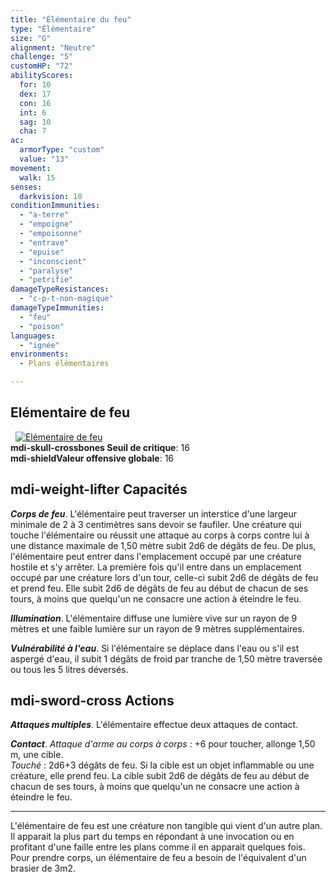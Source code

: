```yaml
---
title: "Élémentaire du feu"
type: "Élémentaire"
size: "G"
alignment: "Neutre"
challenge: "5"
customHP: "72"
abilityScores:
  for: 10
  dex: 17
  con: 16
  int: 6
  sag: 10
  cha: 7
ac:
  armorType: "custom"
  value: "13"
movement:
  walk: 15
senses:
  darkvision: 18
conditionImmunities:
  - "a-terre"
  - "empoigne"
  - "empoisonne"
  - "entrave"
  - "epuise"
  - "inconscient"
  - "paralyse"
  - "petrifie"
damageTypeResistances:
  - "c-p-t-non-magique"
damageTypeImmunities:
  - "feu"
  - "poison"
languages:
  - "ignée"
environments:
  - Plans élémentaires

---
```

## Elémentaire de feu
&nbsp;
[![Elémentaire de feu](https://www.douaratil.fr/illustrations/elementaire/elementairedefeum.png)](https://www.douaratil.fr/illustrations/elementaire/elementairedefeu.jpg)  
**<v-icon>mdi-skull-crossbones</v-icon> Seuil de critique**: 16        
**<v-icon>mdi-shield</v-icon>Valeur offensive globale**: 16     
## <v-icon>mdi-weight-lifter</v-icon>  Capacités
_**Corps de feu**_. L'élémentaire peut traverser un interstice d'une largeur minimale de 2 à 3 centimètres sans devoir se faufiler. Une créature qui touche l'élémentaire ou réussit une attaque au corps à corps contre lui à une distance maximale de 1,50 mètre subit 2d6 de dégâts de feu. De plus, l'élémentaire peut entrer dans l'emplacement occupé par une créature hostile et s'y arrêter. La première fois qu'il entre dans un emplacement occupé par une créature lors d'un tour, celle-ci subit 2d6 de dégâts de feu et prend feu. Elle subit 2d6 de dégâts de feu au début de chacun de ses tours, à moins que quelqu'un ne consacre une action à éteindre le feu.

_**Illumination**_. L'élémentaire diffuse une lumière vive sur un rayon de 9 mètres et une faible lumière sur un rayon de 9 mètres supplémentaires.

_**Vulnérabilité à l'eau**_. Si l'élémentaire se déplace dans l'eau ou s'il est aspergé d'eau, il subit 1 dégâts de froid par tranche de 1,50 mètre traversée ou tous les 5 litres déversés.

## <v-icon>mdi-sword-cross</v-icon>  Actions
_**Attaques multiples**_. L'élémentaire effectue deux attaques de contact.

_**Contact**_. _Attaque d'arme au corps à corps_ : +6 pour toucher, allonge 1,50 m, une cible.  
_Touché_ : 2d6+3 dégâts de feu. Si la cible est un objet inflammable ou une créature, elle prend feu. La cible subit 2d6 de dégâts de feu au début de chacun de ses tours, à moins que quelqu'un ne consacre une action à éteindre le feu.

---  
L'élémentaire de feu est une créature non tangible qui vient d'un autre plan. Il apparait la plus part du temps en répondant à une invocation ou en profitant d'une faille entre les plans comme il en apparait quelques fois.  
Pour prendre corps, un élémentaire de feu a besoin de l'équivalent d'un brasier de 3m2.  
